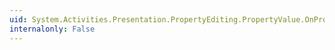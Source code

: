 ```yaml
---
uid: System.Activities.Presentation.PropertyEditing.PropertyValue.OnPropertyChanged(System.ComponentModel.PropertyChangedEventArgs)
internalonly: False
---
```

